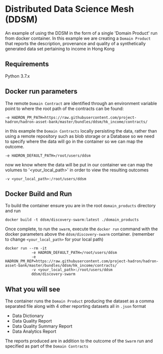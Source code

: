 # Distributed Data Science Mesh (DDSM)
An example of using the DDSM in the form of a single 'Domain Product' run from docker container. In this example
we are creating a `Domain Product` that reports the description, provenance and quality of a synthetically generated 
data set pertaining to income in Hong Kong

## Requirements
Python 3.7.x

## Docker run parameters
The remote `Domain Contract` are identified through an environment variable point to where the root path of the 
contracts can be found:

```
-e HADRON_PM_PATH=https://raw.githubusercontent.com/project-hadron/hadron-asset-bank/master/bundles/ddsm/hk_income/contracts/
``` 

in this example the `Domain Contracts` locally persisting the data, rather than using a remote repository such as 
blob storage or a Database so we need to specify where the data will go in the container so we can map the outcome.

```
-e HADRON_DEFAULT_PATH=/root/users/ddsm
```

now we know where the data will be put in our container we can map the volumes to '<your_local_path>' in order to 
view the resulting outcomes

```
-v <your_local_path>:/root/users/ddsm
```

## Docker Build and Run
To build the container ensure you are in the root `domain_products` directory and run
```
docker build -t ddsm/discovery-swarm:latest ./domain_products
```
Once complete, to run the `swarm`, execute the `docker run` command with the docker parameters above the
`ddsm/discovery-swarm` container. (remember to change `<your_local_path>` for your local path)
```
docker run --rm -it 
            -e HADRON_DEFAULT_PATH=/root/users/ddsm
            -e HADRON_PM_REP=https://raw.githubusercontent.com/project-hadron/hadron-asset-bank/master/bundles/ddsm/hk_income/contracts/
            -v <your_local_path>:/root/users/ddsm
            ddsm/discovery-swarm
```

## What you will see
The container runs the `Domain Product` producing the dataset as a comma separated file along with 4 other 
reporting datasets all in `.json` format
+ Data Dictionary
+ Data Quality Report
+ Data Quality Summary Report
+ Data Analytics Report

The reports produced are in addition to the outcome of the `Swarm` run and specified as part of the `Domain Contracts`